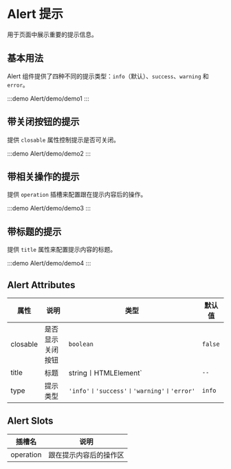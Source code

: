 # Alert 提示

用于页面中展示重要的提示信息。

## 基本用法

Alert 组件提供了四种不同的提示类型：`info`（默认）、`success`、`warning` 和 `error`。

:::demo
Alert/demo/demo1
:::

## 带关闭按钮的提示

提供 `closable` 属性控制提示是否可关闭。

:::demo
Alert/demo/demo2
:::

## 带相关操作的提示

提供 `operation` 插槽来配置跟在提示内容后的操作。

:::demo
Alert/demo/demo3
:::

## 带标题的提示

提供 `title` 属性来配置提示内容的标题。

:::demo
Alert/demo/demo4
:::

## Alert Attributes

| 属性      | 说明                   | 类型                 | 默认值 |
| --------- | ---------------------- | -------------------- | ------ |
| closable  | 是否显示关闭按钮       | `boolean`            | `false`   |
| title     | 标题                   | string〡HTMLElement` | `--`   |
| type      | 提示类型               | `'info'〡'success'〡'warning'〡'error'`     | `info`   |

## Alert Slots

| 插槽名      | 说明                   |
| --------- | ---------------------- |
| operation | 跟在提示内容后的操作区 |
